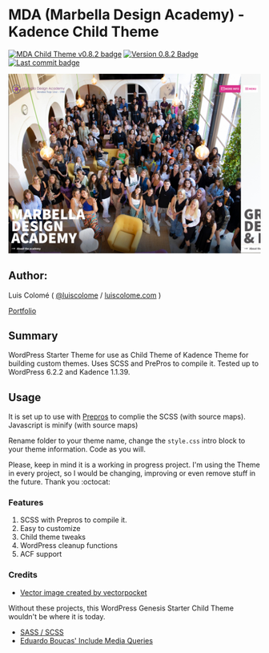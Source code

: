 # MDA (Marbella Design Academy) - Kadence Child Theme

[![MDA Child Theme v0.8.2 badge][changelog-badge]][changelog] [![Version 0.8.2 Badge][version-badge]][changelog] [![Last commit badge][last-commit]][last-commit-link]

![TheDock Screenshot](screenshot.png)

## Author:

Luis Colomé ( [@luiscolome](https://twitter.com/luiscolome) / [luiscolome.com](https://luiscolome.com) )

[Portfolio](https://luiscolome.com/)

## Summary

WordPress Starter Theme for use as Child Theme of Kadence Theme for building custom themes. Uses SCSS and PrePros to compile it. Tested up to WordPress 6.2.2 and Kadence 1.1.39.

## Usage

It is set up to use with [Prepros](https://prepros.io/) to complie the SCSS (with source maps). Javascript is minify (with source maps)

Rename folder to your theme name, change the `style.css` intro block to your theme information. Code as you will.

Please, keep in mind it is a working in progress project. I'm using the Theme in every project, so I would be changing, improving or even remove stuff in the future. Thank you :octocat:

### Features

1. SCSS with Prepros to compile it.
2. Easy to customize
3. Child theme tweaks
4. WordPress cleanup functions
5. ACF support

### Credits

-   [Vector image created by vectorpocket](https://www.freepik.es/vectorpocket)

Without these projects, this WordPress Genesis Starter Child Theme wouldn't be where it is today.

-   [SASS / SCSS](http://sass-lang.com/)
-   [Eduardo Boucas' Include Media Queries](https://eduardoboucas.github.io/include-media/)

[changelog]: ./CHANGELOG.md
[changelog-badge]: https://img.shields.io/badge/Changelog-MDA%20Child%20Theme%20v0.8.2-orange
[version-badge]: https://img.shields.io/badge/version-0.8.2-informational.svg
[last-commit]: https://img.shields.io/github/last-commit/luiscolome/marbelladesignacademy/main?color=yellow&logoColor=red
[last-commit-link]: https://github.com/LuisColome/marbelladesignacademy/commit/develop
